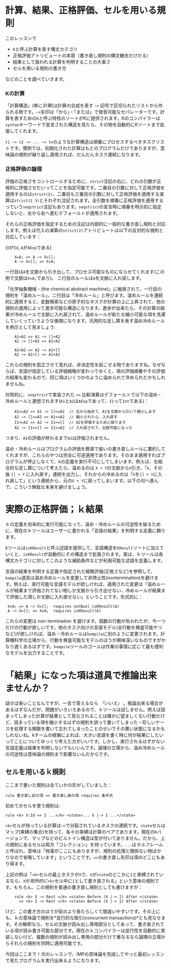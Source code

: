 # 計算、結果、正格評価、セルを用いる規則

このレッスンで
+ `K`と呼ぶ計算を表す構文カテゴリ
+ 正格評価アトリビュートの本質（書き直し規則の構文糖衣だけだる）
+ 結果として扱われる計算を判明することの大事さ
+ セルを用いる規則の書き方

などのことを調べていきます。

### Kの計算

「計算構造」(単に*計算*)は計算の合成を表す `~>` 記号で区切られたリストから作られる物です。`~>`矢印は「から」・「または」で発音可能なセパレーターです。計算を表すための`K`と呼ぶ特性のソートがKに提供されます。Kのコンパイラーは`syntax`キーワードで宣言された構造を見たら、その物を自動的にKソートまで拡張してくれます。

`t1 ~> t2 ~> ... ~> tn`のような計算構造は順番にプロセスするべきタスクリストです。慣例では、初期化された計算はもとのプログラムだけでありますが、意味論の規則が繰り返し適用されば、だんだんタスク連続になります。

### 正格評価の論理

評価の正格さをコントロールするために、`strict`注記の右に、どれの引数が正格的に評価させたいってことを指定可能です。二番目の引数に対して正格評価を適用するのは`strict(2)`、二番目も三番目の引数に対して正格評価を適用する演算は`strict(2 3)`とそれぞれ注記されます。全引数を順番に正格評価を適用するっていう`seqstrict`注記もあります。`seqstrict`の宣言時に順番を明示的に指定しないと、左から右へ進むデフォールトが適用されます。

それらの正格評価を指定するための注記は内部的に一般的な書き直し規則と対応します。例えば代入の演算の`strict(2)`アトリビュートは以下の反対的な規則と対応しています：

(`X`が`Id`, `A`が`AExp`である)

```
    X=A; => A ~> X=[];
    A ~> X=[]; => X=A;
```


一行目は`A`を文脈から引き出して、プロセス可能なものにならせてくれます(この例で文脈は`X=A;`であり)。
ニ行目のルールは`A`を文脈に入れ戻します。

「化学抽象機械・(the chemical abstract machine)」に触発されて、一行目の規則を「温めルール」、ニ行目は「冷めルール」と呼びます。温めルールを連続的に適用すると、変数検索などの原子的なタスクが計算の上に上昇されて、他の規則の適用によって進歩可能な構造になります。進歩が出来たら、その計算の結果が冷めルールで文脈に入れ戻されて、温めルールが新たな縮小可能な項を洗濯していくっていうような循環になります。汎用的な足し算を表す温め冷めルールを例示として見ましょう:

```
    A1+A2 => A1 ~> []+A2
    A1 ~> []+A2 => A1+A2

    A1+A2 => A2 ~> A1+[]
    A2 ~> A1+[] => A1+A2
```

これらの規則を孤立させて見れば、非決定性を起こせる物でありますね。なぜならば、言語が指定している評価戦略が変わってゆくと、項の評価順番やその評価の結果も変わるので、同じ項はいくつかのように温められて冷められたかもしれませんね。

対照的に、`seqstrict`で実装された `<=` 比較演算はデフォールトで以下の温め・冷めルールと連想されます(`A1`と`A2`は`AExp`であって、`I1`って`Int`である)：

```
    A1<=A2 => A1 ~> []<=A2  // 左から始めて、A1を文脈から引いて縮小します
    A1 ~> []<=A2 => A1<=A2  // 縮小されたら、入れ戻す
    I1<=A2 => A2 ~> I1<=[]  // A2を評価するために取ります
    A2 ~> I1<=[] => I1<=A2  // 入れ戻されて、比較可能になった
```

つまり、`A1`の評価が終わるまで`A2`は評価されません。

温め・冷めルールはプログラムの評価を簡潔で揃いの書き直しルールに要約してくれますが、これらのやつは完全に可逆適用であります。そのまま適用すればプログラムが停止しなくて、kの定義を実行不可にしてしまいます。例えば、左結合的な足し算について考えたら、温めるのは `X + Y`の文脈から`X`引き、「`X`、その後 `[] + Y` に入れ戻す」連続を出力し、それからの冷めるのは「`X`を`[] + Y`に入れ戻して」という連続から、元の`X + Y`に戻ってしまいます。以下の句へ進んで、こういう無駄な未来を避けましょう。


# 実際の正格評価；ｋ結果

ｋの定義を効率的に実行可能になって、温め・冷めルールの可逆性を破るために、現在のｋツールはユーザーに書かれる「言語の結果」を判明する定義に頼ります。

kツールは`isKResult`と呼ぶ述語を提供して、言語構造を`KResult`ソートに加えていくと、`isKResult`が自動的にその構造まで拡張されます。実は、ｋツールは各構文カテゴリに対してこのような補助条件などが利用可能な述語を定義します。

言語の結果を判明する定義や指定された戦略評価(正格さなど)を参照して、`kompile`道具は温め冷めルールを変更して非停止性(nontermination)を避けます。例えば、実行可能な言語モデルが欲しければ、適用された変更は「温めルールが結果まで評価されてない物しか文脈から引き出せない、冷めルールが結果まで評価した項しか文脈に入れ直せない」ということです。形式的に：

```
 X=A; => A ~> X=[];  requires notBool isKResult(A)
 A ~> X=[]; => X=A;  requires isKResult(A)
```

これらの変更は non-termination を避けます。個数の行動が失われたが、今一つだけの行動が欲しいです。他のタスク向けの言語モデル(全行動を検査可能やつなど)が欲しければ、温め・冷めルールは`kompile`に別のように変更されます。計算機科学の立場から、行動を検査可能なモデルのほうが興味深いなものですがかなり遅くあるはずです。`kompile`ツールのゴールは作業の事情に応じて最も便利なモデルを出力することです。

# 「結果」になった項は道具で推論出来ませんか？

話せば長いことなんですが、一言で答えるなら *「いいえ」* 。推論出来る場合があるはずなんだが、問題がいろいろあるので、ｋツールは試しません。例えば詰まってしまった計算が結果として見なされることは確かに望ましくない行動だけど、詰まっている項を縮小するはずの規則を誤って書いてしまった・珍しいケースを処理する関数を書いて忘れてしまったことのせいでその悪い状態になるかもしれないね。kチームの経験によれば、大きい言語を書く時に何が結果にしたいってことについてゆっくり考えた方がいいです。しかし、実行されるはずがない言語定義は結果を判明しないでもいいんです。論理の立場から、温め冷めルールの可逆性は意味論の規則まで影響ないんだからです。

## セルを用いるｋ規則

ここまで書いた規則は全ていかの形がしていました：

`rule 書き直し前の項 => 書き直し後の項 requires 条件式`

初めてのセルを使う規則は:

`rule <k> X:Id => I ...</k> <state>... X |-> I ...</state>`

`<k>`セルが持っている計算は`~>`で分裂されているタスクの連続です。`state`セルはマップ(束縛の集合)を持って、各々の束縛は計算のペアであります。現在のkバージョンで、マップなどのビルトイン構造は型が付いてありません。だから、上の規則にあるセルは両方「コレクション」を持っています。`...`は*セルフレーム*と呼ばれ、意味は「物事がここにもありますが、規則の処理と関係ない物ばかりなので省略しています」ということです。`=>`の書き直し矢印は項のどこにもあり得ます。

上記の例は「`<k>`セルの最上タスクが`X`で、`X`が`state`のどこかに`I`と束縛されているなら、`X`が*局所的に*`<k>`セル中に`I`として書き直される」という意味の規則です。もちろん、この規則を普通の書き直し規則としても書けますが：

```
    rule <k> X ~> Rest </k> <state> Before (X |-> I) After </state>
      => <k> I ~> Rest </k> <state> Before (X |-> I) After </state>
```

けど、この書き方のほうが前のより長たらしくて間違いやすいです。その上にも、ｋの意味論で規則を*並行的な取引(concurrent transactions)*とも見なせます。その解釈なら、セルの文脈が読み出し専用部分としてあって、書き直されている項が読み書き可能な部分です。現在のｋコンパイラーは並行性を自動的に実装しないけど、複数の規則が読み出し専用の部分だけで重なるなら論理の立場からそれらの規則を同時に適用可能です。

今回はここまで！次のレッスンで、IMPの意味論を完成してやっと最初レッスンで見たプログラムを実行出来るようになります。
